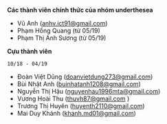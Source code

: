 **Các thành viên chính thức của nhóm underthesea**

* Vũ Anh (anhv.ict91@gmail.com)
* Phạm Hồng Quang (từ 05/19)
* Phạm Thị Anh Sương (từ 05/19)

**Cựu thành viên**

`10/18 - 04/19`

* Đoàn Việt Dũng (doanvietdung273@gmail.com) 
* Bùi Nhật Anh (buinhatanh1208@gmail.com) 
* Nguyễn Thị Hậu (nguyenhau1996mta@gmail.com) 
* Vương Hoài Thu (thuvh87@gmail.com ) 
* Trương Thị Huyên (huyenth2110@gmail.com) 
* Mai Duy Khánh (khanh.md01@gmail.com) 